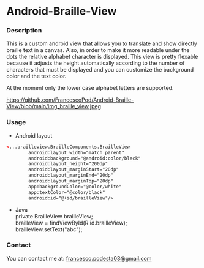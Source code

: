 # Android-Braille-View

### Description
This is a custom android view that allows you to translate and show directly braille text in a canvas.
Also, in order to make it more readable under the dots the relative alphabet character is displayed.
This view is pretty flexable because it adjusts the height automatically according to the number of characters that must be displayed and you can customize the background color and the text color.

At the moment only the lower case alphabet letters are supported.

https://github.com/FrancescoPod/Android-Braille-View/blob/main/img_braille_view.jpeg

### Usage
* Android layout <br>
```xml
<...brailleview.BrailleComponents.BrailleView
        android:layout_width="match_parent"
        android:background="@android:color/black"
        android:layout_height="200dp"
        android:layout_marginStart="20dp"
        android:layout_marginEnd="20dp"
        android:layout_marginTop="20dp"
        app:backgroundColor="@color/white"
        app:textColor="@color/black"
        android:id="@+id/brailleView"/>
```
* Java <br>
private BrailleView brailleView; <br>
brailleView = findViewById(R.id.brailleView); <br>
brailleView.setText("abc"); <br>
  
### Contact
You can contact me at: francesco.podesta03@gmail.com



